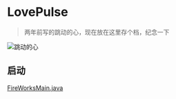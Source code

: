 # LovePulse
> 两年前写的跳动的心，现在放在这里存个档，纪念一下

![跳动的心](love.gif)

## 启动
[FireWorksMain.java](src/main/java/me/mikusugar/love/FireWorksMain.java)

